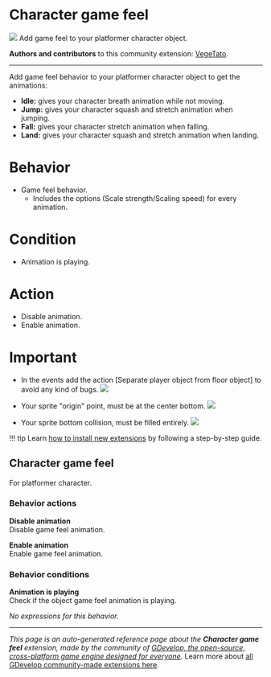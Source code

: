 # Character game feel

<img src="https://asset-resources.gdevelop.io/public-resources/Icons/Line Hero Pack/Master/SVG/Videogames/a9c73353ecb47ef44b3cf3c744d303a7df2b28787b82eeb1d9cceb2a3980ad9c_Videogames_videogame_pacman_game_video.svg" class="extension-icon"></img>
Add game feel to your platformer character object.

**Authors and contributors** to this community extension: [VegeTato](https://gd.games/VegeTato).

---

Add game feel behavior to your platformer character object to get the animations:


- **Idle:** gives your character breath animation while not moving.
- **Jump:** gives your character squash and stretch animation when jumping.
- **Fall:** gives your character stretch animation when falling.
- **Land:** gives your character squash and stretch animation when landing.

# Behavior

- Game feel behavior.
   - Includes the options (Scale strength/Scaling speed) for every animation.

# Condition

- Animation is playing.

# Action

- Disable animation.
- Enable animation.

# Important

- In the events add the action [Separate player object from floor object] to avoid any kind of bugs.
![](https://i.imgur.com/TtdrAFp.png)

- Your sprite "origin" point, must be at the center bottom.
![](https://i.imgur.com/OdNv0cu.png)

- Your sprite bottom collision, must be filled entirely.
![](https://i.imgur.com/sHGOeqW.png)

!!! tip
    Learn [how to install new extensions](/gdevelop5/extensions/search) by following a step-by-step guide.



## Character game feel 

For platformer character. 

### Behavior actions

**Disable animation**  
Disable game feel animation.

**Enable animation**  
Enable game feel animation.

### Behavior conditions

**Animation is playing**  
Check if the object game feel animation is playing.

_No expressions for this behavior._


---

*This page is an auto-generated reference page about the **Character game feel** extension, made by the community of [GDevelop, the open-source, cross-platform game engine designed for everyone](https://gdevelop.io/).* Learn more about [all GDevelop community-made extensions here](/gdevelop5/extensions).